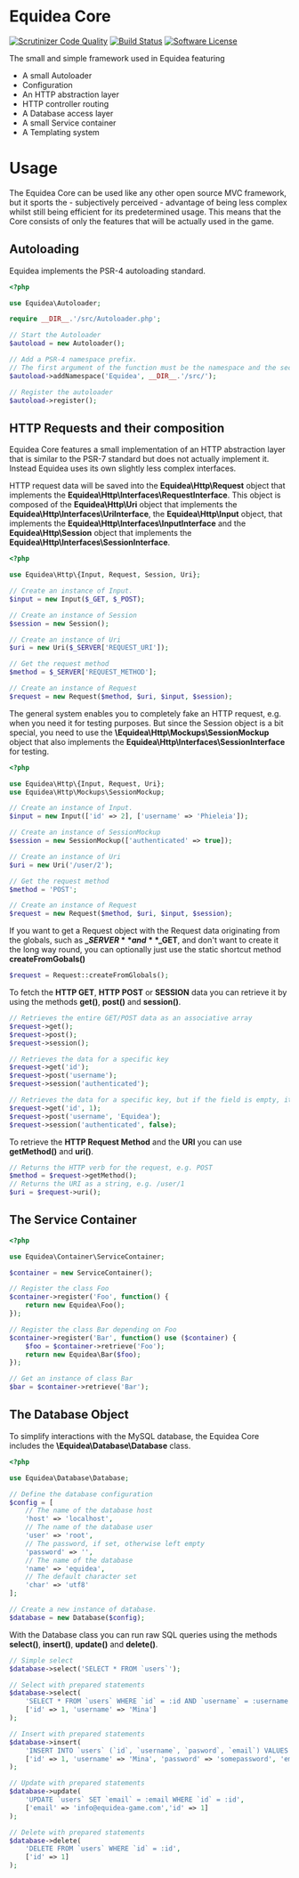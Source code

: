 # Equidea Core
[![Scrutinizer Code Quality](https://scrutinizer-ci.com/g/Equidea/Core/badges/quality-score.png?b=master)](https://scrutinizer-ci.com/g/Equidea/Core/?branch=master)
[![Build Status](https://scrutinizer-ci.com/g/Equidea/Core/badges/build.png?b=master)](https://scrutinizer-ci.com/g/Equidea/Core/build-status/master)
[![Software License](https://img.shields.io/badge/license-MIT-brightgreen.svg?style=flat-square)](LICENSE)

The small and simple framework used in Equidea featuring
* A small Autoloader
* Configuration
* An HTTP abstraction layer
* HTTP controller routing
* A Database access layer
* A small Service container
* A Templating system

# Usage
The Equidea Core can be used like any other open source MVC framework, but it sports the - subjectively perceived - advantage of being less complex whilst still being efficient for its predetermined usage. This means that the Core consists of only the features that will be actually used in the game.

## Autoloading
Equidea implements the PSR-4 autoloading standard.

```php
<?php

use Equidea\Autoloader;

require __DIR__.'/src/Autoloader.php';

// Start the Autoloader
$autoload = new Autoloader();

// Add a PSR-4 namespace prefix.
// The first argument of the function must be the namespace and the second its associated path.
$autoload->addNamespace('Equidea', __DIR__.'/src/');

// Register the autoloader
$autoload->register();
```

## HTTP Requests and their composition
Equidea Core features a small implementation of an HTTP abstraction layer that is similar to the PSR-7 standard but does not actually implement it. Instead Equidea uses its own slightly less complex interfaces.

HTTP request data will be saved into the **Equidea\Http\Request** object that implements the **Equidea\Http\Interfaces\RequestInterface**.
This object is composed of the **Equidea\Http\Uri** object that implements the **Equidea\Http\Interfaces\UriInterface**, the **Equidea\Http\Input** object, that implements the **Equidea\Http\Interfaces\InputInterface** and the **Equidea\Http\Session** object that implements the **Equidea\Http\Interfaces\SessionInterface**.

```php
<?php

use Equidea\Http\{Input, Request, Session, Uri};

// Create an instance of Input.
$input = new Input($_GET, $_POST);

// Create an instance of Session
$session = new Session();

// Create an instance of Uri
$uri = new Uri($_SERVER['REQUEST_URI']);

// Get the request method
$method = $_SERVER['REQUEST_METHOD'];

// Create an instance of Request
$request = new Request($method, $uri, $input, $session);
```

The general system enables you to completely fake an HTTP request, e.g. when you need it for testing purposes. But since the Session object is a bit special, you need to use the **\Equidea\Http\Mockups\SessionMockup** object that also implements the **Equidea\Http\Interfaces\SessionInterface** for testing.

```php
<?php

use Equidea\Http\{Input, Request, Uri};
use Equidea\Http\Mockups\SessionMockup;

// Create an instance of Input.
$input = new Input(['id' => 2], ['username' => 'Phieleia']);

// Create an instance of SessionMockup
$session = new SessionMockup(['authenticated' => true]);

// Create an instance of Uri
$uri = new Uri('/user/2');

// Get the request method
$method = 'POST';

// Create an instance of Request
$request = new Request($method, $uri, $input, $session);
```

If you want to get a Request object with the Request data originating from the globals, such as **$\_SERVER** and **$\_GET**, and don't want to create it the long way round, you can optionally just use the static shortcut method **createFromGobals()**

```php
$request = Request::createFromGlobals();
```

To fetch the **HTTP GET**, **HTTP POST** or **SESSION** data you can retrieve it by using the methods **get()**, **post()** and **session()**.

```php
// Retrieves the entire GET/POST data as an associative array
$request->get();
$request->post();
$request->session();

// Retrieves the data for a specific key
$request->get('id');
$request->post('username');
$request->session('authenticated');

// Retrieves the data for a specific key, but if the field is empty, it returns a default value
$request->get('id', 1);
$request->post('username', 'Equidea');
$request->session('authenticated', false);
```

To retrieve the **HTTP Request Method** and the **URI** you can use **getMethod()** and **uri()**.

```php
// Returns the HTTP verb for the request, e.g. POST
$method = $request->getMethod();
// Returns the URI as a string, e.g. /user/1
$uri = $request->uri();
```

## The Service Container

```php
<?php

use Equidea\Container\ServiceContainer;

$container = new ServiceContainer();

// Register the class Foo
$container->register('Foo', function() {
    return new Equidea\Foo();
});

// Register the class Bar depending on Foo
$container->register('Bar', function() use ($container) {
    $foo = $container->retrieve('Foo');
    return new Equidea\Bar($foo);
});

// Get an instance of class Bar
$bar = $container->retrieve('Bar');
```

## The Database Object

To simplify interactions with the MySQL database, the Equidea Core includes the **\Equidea\Database\Database** class.

```php
<?php

use Equidea\Database\Database;

// Define the database configuration
$config = [
    // The name of the database host
    'host' => 'localhost',
    // The name of the database user
    'user' => 'root',
    // The password, if set, otherwise left empty
    'password' => '',
    // The name of the database
    'name' => 'equidea',
    // The default character set
    'char' => 'utf8'
];

// Create a new instance of database.
$database = new Database($config);
```

With the Database class you can run raw SQL queries using the methods **select()**, **insert()**, **update()** and **delete()**.

```php
// Simple select
$database->select('SELECT * FROM `users`');

// Select with prepared statements
$database->select(
    'SELECT * FROM `users` WHERE `id` = :id AND `username` = :username',
    ['id' => 1, 'username' => 'Mina']
);

// Insert with prepared statements
$database->insert(
    'INSERT INTO `users` (`id`, `username`, `pasword`, `email`) VALUES (:id, :username, :password, :email)',
    ['id' => 1, 'username' => 'Mina', 'password' => 'somepassword', 'email' => 'info@equidea-game.com']
);

// Update with prepared statements
$database->update(
    'UPDATE `users` SET `email` = :email WHERE `id` = :id',
    ['email' => 'info@equidea-game.com','id' => 1]
);

// Delete with prepared statements
$database->delete(
    'DELETE FROM `users` WHERE `id` = :id',
    ['id' => 1]
);
```
